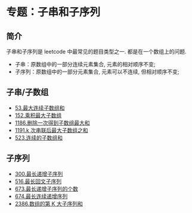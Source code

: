 # 专题：子串和子序列

## 简介

子串和子序列是 leetcode 中最常见的题目类型之一. 都是在一个数组上的问题.

- 子串：原数组中的一部分连续元素集合, 元素的相对顺序不变;
- 子序列：原数组中的一部分元素集合, 元素可以不连续, 但相对顺序不变;

## 子串/子数组

- [53.最大连续子数组和](../53.最大连续子数组和.md)
- [152.乘积最大子数组](../152.乘积最大子数组.md)
- [1186.删除一次得到子数组最大和](../1186.删除一次得到子数组最大和.md)
- [1191.k 次串联后最大子数组之和](../1191.k次串联后最大子数组之和.md)
- [523.连续的子数组和](../523.连续的子数组和.md)

## 子序列

- [300.最长递增子序列](../300.最长递增子序列.md)
- [516.最长回文子序列](../516.最长回文子序列.md)
- [673.最长递增子序列的个数](../673.最长递增子序列的个数.md)
- [674.最长连续递增序列](../674.最长连续递增序列.md)
- [2386.数组的第 K 大子序列和](../2386.数组的第K大子序列和.md)
